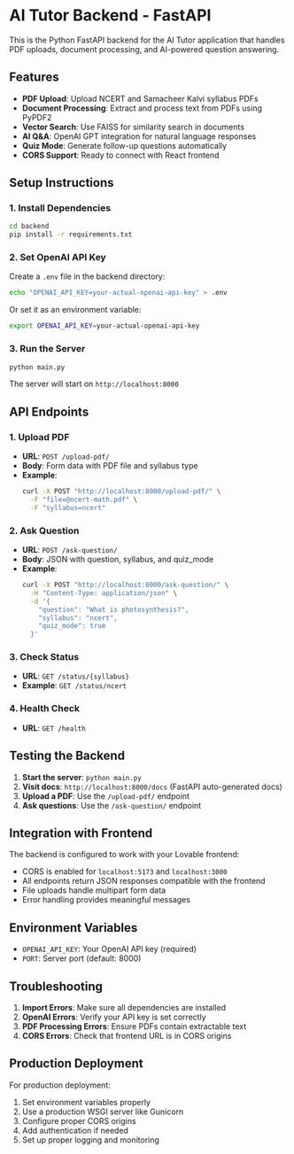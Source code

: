 # AI Tutor Backend - FastAPI

This is the Python FastAPI backend for the AI Tutor application that handles PDF uploads, document processing, and AI-powered question answering.

## Features

- **PDF Upload**: Upload NCERT and Samacheer Kalvi syllabus PDFs
- **Document Processing**: Extract and process text from PDFs using PyPDF2
- **Vector Search**: Use FAISS for similarity search in documents
- **AI Q&A**: OpenAI GPT integration for natural language responses
- **Quiz Mode**: Generate follow-up questions automatically
- **CORS Support**: Ready to connect with React frontend

## Setup Instructions

### 1. Install Dependencies

```bash
cd backend
pip install -r requirements.txt
```

### 2. Set OpenAI API Key

Create a `.env` file in the backend directory:

```bash
echo "OPENAI_API_KEY=your-actual-openai-api-key" > .env
```

Or set it as an environment variable:

```bash
export OPENAI_API_KEY=your-actual-openai-api-key
```

### 3. Run the Server

```bash
python main.py
```

The server will start on `http://localhost:8000`

## API Endpoints

### 1. Upload PDF
- **URL**: `POST /upload-pdf/`
- **Body**: Form data with PDF file and syllabus type
- **Example**:
  ```bash
  curl -X POST "http://localhost:8000/upload-pdf/" \
    -F "file=@ncert-math.pdf" \
    -F "syllabus=ncert"
  ```

### 2. Ask Question
- **URL**: `POST /ask-question/`
- **Body**: JSON with question, syllabus, and quiz_mode
- **Example**:
  ```bash
  curl -X POST "http://localhost:8000/ask-question/" \
    -H "Content-Type: application/json" \
    -d '{
      "question": "What is photosynthesis?",
      "syllabus": "ncert",
      "quiz_mode": true
    }'
  ```

### 3. Check Status
- **URL**: `GET /status/{syllabus}`
- **Example**: `GET /status/ncert`

### 4. Health Check
- **URL**: `GET /health`

## Testing the Backend

1. **Start the server**: `python main.py`
2. **Visit docs**: `http://localhost:8000/docs` (FastAPI auto-generated docs)
3. **Upload a PDF**: Use the `/upload-pdf/` endpoint
4. **Ask questions**: Use the `/ask-question/` endpoint

## Integration with Frontend

The backend is configured to work with your Lovable frontend:

- CORS is enabled for `localhost:5173` and `localhost:3000`
- All endpoints return JSON responses compatible with the frontend
- File uploads handle multipart form data
- Error handling provides meaningful messages

## Environment Variables

- `OPENAI_API_KEY`: Your OpenAI API key (required)
- `PORT`: Server port (default: 8000)

## Troubleshooting

1. **Import Errors**: Make sure all dependencies are installed
2. **OpenAI Errors**: Verify your API key is set correctly
3. **PDF Processing Errors**: Ensure PDFs contain extractable text
4. **CORS Errors**: Check that frontend URL is in CORS origins

## Production Deployment

For production deployment:

1. Set environment variables properly
2. Use a production WSGI server like Gunicorn
3. Configure proper CORS origins
4. Add authentication if needed
5. Set up proper logging and monitoring